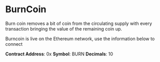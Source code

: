 # BurnCoin
Burn coin removes a bit of coin from the circulating supply with every transaction bringing the value of the remaining coin up. 


Burncoin is live on the Ethereum network, use the information below to connect

**Contract Address**: 0x
**Symbol**: BURN
**Decimals**: 10
